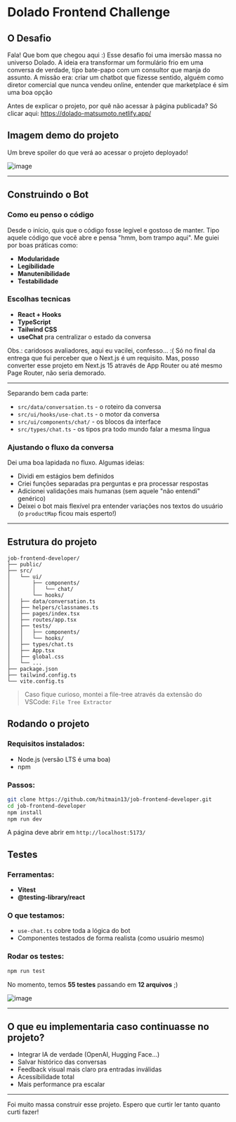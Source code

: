 # Dolado Frontend Challenge

## O Desafio

Fala! Que bom que chegou aqui :) Esse desafio foi uma imersão massa no universo Dolado. A ideia era transformar um formulário frio em uma conversa de verdade, tipo bate-papo com um consultor que manja do assunto. A missão era: criar um chatbot que fizesse sentido, alguém como diretor comercial que nunca vendeu online, entender que marketplace é sim uma boa opção

Antes de explicar o projeto, por quê não acessar à página publicada? Só clicar aqui: https://dolado-matsumoto.netlify.app/

## Imagem demo do projeto
Um breve spoiler do que verá ao acessar o projeto deployado!

![image](https://github.com/user-attachments/assets/58c9c10a-977d-4131-af00-73b7f9248b0a)

---

## Construindo o Bot

### Como eu penso o código

Desde o início, quis que o código fosse legível e gostoso de manter. Tipo aquele código que você abre e pensa "hmm, bom trampo aqui". Me guiei por boas práticas como:

- **Modularidade**
- **Legibilidade**
- **Manutenibilidade**
- **Testabilidade**

### Escolhas tecnicas

- **React + Hooks**
- **TypeScript**
- **Tailwind CSS**
- **useChat** pra centralizar o estado da conversa

Obs.: caridosos avaliadores, aqui eu vacilei, confesso... :( Só no final da entrega que fui perceber que o Next.js é um requisito. Mas, posso converter esse projeto em Next.js 15 através de App Router ou até mesmo Page Router, não seria demorado.

---

Separando bem cada parte:

- `src/data/conversation.ts` - o roteiro da conversa
- `src/ui/hooks/use-chat.ts` - o motor da conversa
- `src/ui/components/chat/` - os blocos da interface
- `src/types/chat.ts` - os tipos pra todo mundo falar a mesma língua

### Ajustando o fluxo da conversa

Dei uma boa lapidada no fluxo. Algumas ideias:

- Dividi em estágios bem definidos
- Criei funções separadas pra perguntas e pra processar respostas
- Adicionei validações mais humanas (sem aquele "não entendi" genérico)
- Deixei o bot mais flexível pra entender variações nos textos do usuário (o `productMap` ficou mais esperto!)

---

## Estrutura do projeto

```
job-frontend-developer/
├── public/
├── src/
│   └── ui/
│       ├── components/
│       │   └── chat/
│       └── hooks/
│   ├── data/conversation.ts
│   ├── helpers/classnames.ts
│   ├── pages/index.tsx
│   ├── routes/app.tsx
│   ├── tests/
│   │   ├── components/
│   │   └── hooks/
│   ├── types/chat.ts
│   ├── App.tsx
│   ├── global.css
│   └── ...
├── package.json
├── tailwind.config.ts
└── vite.config.ts
```
> Caso fique curioso, montei a file-tree através da extensão do VSCode: `File Tree Extractor`

## Rodando o projeto

### Requisitos instalados:

- Node.js (versão LTS é uma boa)
- npm

### Passos:

```bash
git clone https://github.com/hitmain13/job-frontend-developer.git
cd job-frontend-developer
npm install
npm run dev
```

A página deve abrir em `http://localhost:5173/`

## Testes

### Ferramentas:

- **Vitest**
- **@testing-library/react**

### O que testamos:

- `use-chat.ts` cobre toda a lógica do bot
- Componentes testados de forma realista (como usuário mesmo)

### Rodar os testes:

```bash
npm run test
```

No momento, temos **55 testes** passando em **12 arquivos** ;)

![image](https://github.com/user-attachments/assets/c5e0d62e-d0ba-4a8f-adc7-f00ff43a2674)


---

## O que eu implementaria caso continuasse no projeto?

- Integrar IA de verdade (OpenAI, Hugging Face...)
- Salvar histórico das conversas
- Feedback visual mais claro pra entradas inválidas
- Acessibilidade total
- Mais performance pra escalar

---

Foi muito massa construir esse projeto. Espero que curtir ler tanto quanto curti fazer!

